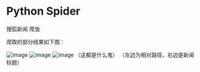 ﻿# Python Spider
搜狐新闻 爬虫

爬取的部分结果如下图：

![image](https://github.com/UItraman/spider/raw/master/screenshots/01.png)
![image](https://github.com/UItraman/spider/raw/master/screenshots/02.png)
![image](https://github.com/UItraman/spider/raw/master/screenshots/03.png)
（这都是什么鬼）
（左边为相对路径，右边是新闻标题）
